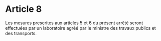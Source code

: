 # Article 8

Les mesures prescrites aux articles 5 et 6 du présent arrêté seront effectuées par un laboratoire agréé par le ministre des travaux publics et des transports.
